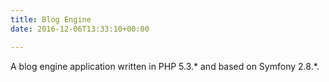 ```yaml
---
title: Blog Engine
date: 2016-12-06T13:33:10+00:00

---
```


A blog engine application written in PHP 5.3.&#42; and based on Symfony 2.8.&#42;.
